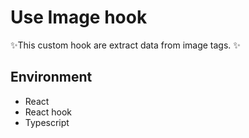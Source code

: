 # Use Image hook

✨This custom hook are extract data from image tags. ✨

## Environment

- React
- React hook
- Typescript